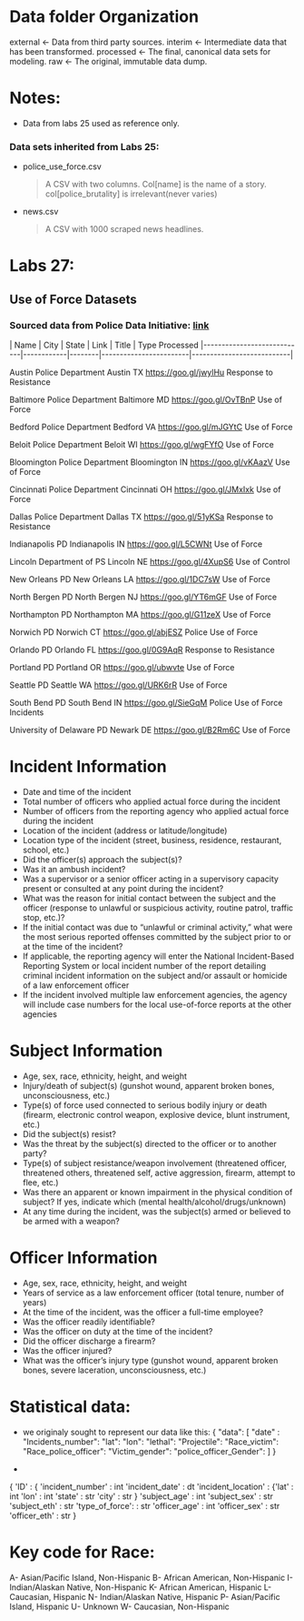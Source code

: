 # Data folder Organization


external   <- Data from third party sources.
interim    <- Intermediate data that has been transformed.
processed  <- The final, canonical data sets for modeling.
raw        <- The original, immutable data dump.


# Notes:

- Data from labs 25 used as reference only. 

### Data sets inherited from Labs 25:

- police_use_force.csv 
    > A CSV with two columns. Col[name] is the name of a story. col[police_brutality] is irrelevant(never varies)

- news.csv  
    > A CSV with 1000 scraped news headlines.

# Labs 27:

## Use of Force Datasets

### Sourced data from Police Data Initiative: [link](https://www.policedatainitiative.org/datasets/use-of-force/)

|  Name                      | City       | State  | Link                   | Title                     |  Type Processed 
|----------------------------|------------|--------|------------------------|---------------------------|

Austin Police Department       Austin         TX     https://goo.gl/jwylHu    Response to Resistance

Baltimore Police Department    Baltimore      MD     https://goo.gl/OvTBnP    Use of Force

Bedford Police Department      Bedford        VA     https://goo.gl/mJGYtC    Use of Force

Beloit Police Department       Beloit         WI     https://goo.gl/wgFYfO    Use of Force

Bloomington Police Department  Bloomington    IN     https://goo.gl/vKAazV    Use of Force

Cincinnati Police Department   Cincinnati     OH     https://goo.gl/JMxIxk    Use of Force

Dallas Police Department       Dallas         TX     https://goo.gl/51yKSa    Response to Resistance

Indianapolis PD                Indianapolis   IN     https://goo.gl/L5CWNt    Use of Force

Lincoln Department of PS       Lincoln        NE     https://goo.gl/4XupS6    Use of Control

New Orleans PD                 New Orleans    LA     https://goo.gl/1DC7sW    Use of Force

North Bergen PD                North Bergen   NJ     https://goo.gl/YT6mGF    Use of Force

Northampton PD                 Northampton    MA     https://goo.gl/G11zeX    Use of Force

Norwich PD                     Norwich        CT     https://goo.gl/abjESZ    Police Use of Force

Orlando PD                     Orlando        FL     https://goo.gl/0G9AqR    Response to Resistance

Portland PD                    Portland       OR     https://goo.gl/ubwvte    Use of Force

Seattle PD                     Seattle        WA     https://goo.gl/URK6rR    Use of Force

South Bend PD                  South Bend     IN     https://goo.gl/SieGqM    Police Use of Force Incidents

University of Delaware PD      Newark         DE     https://goo.gl/B2Rm6C    Use of Force


# Incident Information

- Date and time of the incident
- Total number of officers who applied actual force during the incident
- Number of officers from the reporting agency who applied actual force during the incident
- Location of the incident (address or latitude/longitude)
- Location type of the incident (street, business, residence, restaurant, school, etc.)
- Did the officer(s) approach the subject(s)?
- Was it an ambush incident?
- Was a supervisor or a senior officer acting in a supervisory capacity present or consulted at any point during the incident?
- What was the reason for initial contact between the subject and the officer (response to unlawful or suspicious activity, routine patrol, traffic stop, etc.)?
- If the initial contact was due to “unlawful or criminal activity,” what were the most serious reported offenses committed by the subject prior to or at the time of the incident?
- If applicable, the reporting agency will enter the National Incident-Based Reporting System or local incident number of the report detailing criminal incident information on the subject and/or assault or homicide of a law enforcement officer
- If the incident involved multiple law enforcement agencies, the agency will include case numbers for the local use-of-force reports at the other agencies

# Subject Information

- Age, sex, race, ethnicity, height, and weight
- Injury/death of subject(s) (gunshot wound, apparent broken bones, unconsciousness, etc.)
- Type(s) of force used connected to serious bodily injury or death (firearm, electronic control weapon, explosive device, blunt instrument, etc.)
- Did the subject(s) resist?
- Was the threat by the subject(s) directed to the officer or to another party?
- Type(s) of subject resistance/weapon involvement (threatened officer, threatened others, threatened self, active aggression, firearm, attempt to flee, etc.)
- Was there an apparent or known impairment in the physical condition of subject? If yes, indicate which (mental health/alcohol/drugs/unknown)
- At any time during the incident, was the subject(s) armed or believed to be armed with a weapon?

# Officer Information

- Age, sex, race, ethnicity, height, and weight
- Years of service as a law enforcement officer (total tenure, number of years)
- At the time of the incident, was the officer a full-time employee?
- Was the officer readily identifiable?
- Was the officer on duty at the time of the incident?
- Did the officer discharge a firearm?
- Was the officer injured?
- What was the officer’s injury type (gunshot wound, apparent broken bones, severe laceration, unconsciousness, etc.)


# Statistical data: 

- we originaly sought to represent our data like this:
{ "data": 
    [ "date" :
      "Incidents_number":
      "lat":
      "lon":
      "lethal":
      "Projectile":
      "Race_victim":
      "Race_police_officer":
      "Victim_gender":
      "police_officer_Gender":
                         ]
}

-                                     
{ 'ID' : {
    'incident_number'   : int
    'incident_date'     : dt
    'incident_location' : {'lat'   : int 
                           'lon'   : int 
                           'state' : str
                           'city'  : str }
    'subject_age'       : int
    'subject_sex'       : str
    'subject_eth'       : str
    'type_of_force':    : str
    'officer_age'       : int
    'officer_sex'       : str
    'officer_eth'       : str
}

Key code for Race:
==================
A- Asian/Pacific Island, Non-Hispanic
B- African American, Non-Hispanic
I- Indian/Alaskan Native, Non-Hispanic
K- African American, Hispanic
L- Caucasian, Hispanic
N- Indian/Alaskan Native, Hispanic
P- Asian/Pacific Island, Hispanic
U- Unknown
W- Caucasian, Non-Hispanic